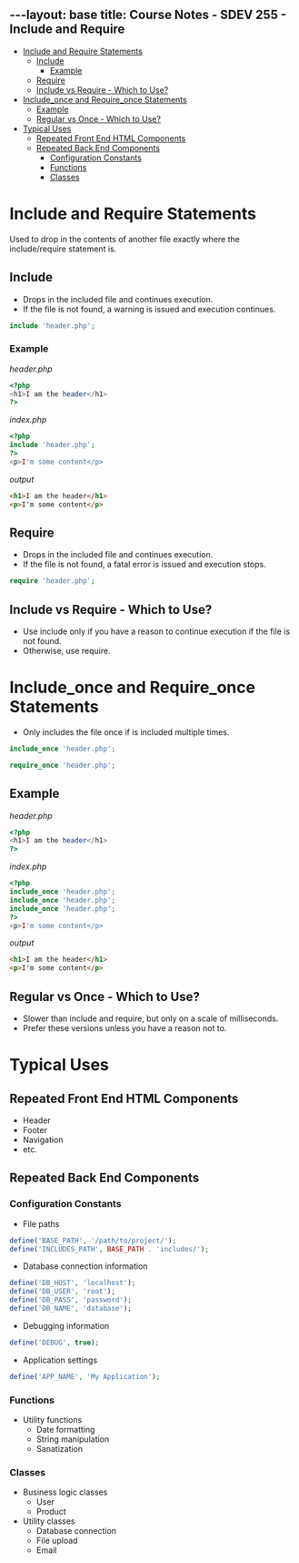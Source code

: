 ---layout: base
title: Course Notes - SDEV 255 - Include and Require
---

- [Include and Require Statements](#include-and-require-statements)
  - [Include](#include)
    - [Example](#example)
  - [Require](#require)
  - [Include vs Require - Which to Use?](#include-vs-require---which-to-use)
- [Include_once and Require_once Statements](#include_once-and-require_once-statements)
  - [Example](#example-1)
  - [Regular vs Once - Which to Use?](#regular-vs-once---which-to-use)
- [Typical Uses](#typical-uses)
  - [Repeated Front End HTML Components](#repeated-front-end-html-components)
  - [Repeated Back End Components](#repeated-back-end-components)
    - [Configuration Constants](#configuration-constants)
    - [Functions](#functions)
    - [Classes](#classes)

# Include and Require Statements

Used to drop in the contents of another file exactly where the include/require statement is.

## Include

- Drops in the included file and continues execution.
- If the file is not found, a warning is issued and execution continues.

```php
include 'header.php';
```

### Example

_header.php_

```php
<?php
<h1>I am the header</h1>
?>
```

_index.php_

```php
<?php
include 'header.php';
?>
<p>I'm some content</p>
```

_output_

```html
<h1>I am the header</h1>
<p>I'm some content</p>
```

## Require

- Drops in the included file and continues execution.
- If the file is not found, a fatal error is issued and execution stops.

```php
require 'header.php';
```

## Include vs Require - Which to Use?

- Use include only if you have a reason to continue execution if the file is not found.
- Otherwise, use require.

# Include_once and Require_once Statements

- Only includes the file once if is included multiple times.

```php
include_once 'header.php';
```

```php
require_once 'header.php';
```

## Example

_header.php_

```php
<?php
<h1>I am the header</h1>
?>
```

_index.php_

```php
<?php
include_once 'header.php';
include_once 'header.php';
include_once 'header.php';
?>
<p>I'm some content</p>
```

_output_

```html
<h1>I am the header</h1>
<p>I'm some content</p>
```

## Regular vs Once - Which to Use?

- Slower than include and require, but only on a scale of milliseconds.
- Prefer these versions unless you have a reason not to.

# Typical Uses

## Repeated Front End HTML Components

- Header
- Footer
- Navigation
- etc.

## Repeated Back End Components

### Configuration Constants

- File paths

```php
define('BASE_PATH', '/path/to/project/');
define('INCLUDES_PATH', BASE_PATH . 'includes/');
```

- Database connection information

```php
define('DB_HOST', 'localhost');
define('DB_USER', 'root');
define('DB_PASS', 'password');
define('DB_NAME', 'database');
```

- Debugging information

```php
define('DEBUG', true);
```

- Application settings

```php
define('APP_NAME', 'My Application');
```

### Functions

- Utility functions
  - Date formatting
  - String manipulation
  - Sanatization

### Classes

- Business logic classes
  - User
  - Product
- Utility classes
  - Database connection
  - File upload
  - Email
